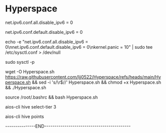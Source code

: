 # Hyperspace

net.ipv6.conf.all.disable_ipv6 = 0

net.ipv6.conf.default.disable_ipv6 = 0

echo -e "net.ipv6.conf.all.disable_ipv6 = 0\nnet.ipv6.conf.default.disable_ipv6 = 0\nkernel.panic = 10" | sudo tee /etc/sysctl.conf > /dev/null


sudo sysctl -p

wget -O Hyperspace.sh https://raw.githubusercontent.com/ljj0522/Hyperspace/refs/heads/main/Hyperspace.sh && sed -i 's/\r$//' Hyperspace.sh && chmod +x Hyperspace.sh && ./Hyperspace.sh

source /root/.bashrc && bash Hyperspace.sh

aios-cli hive select-tier 3

aios-cli hive points

---------------END-------------------------------------------

